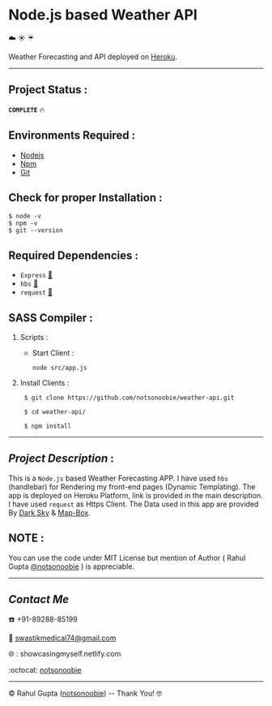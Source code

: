 # Node.js based Weather API

:cloud:  :sunny:  :umbrella:

Weather Forecasting and API deployed on [Heroku](http://notsonoobie-weather-app.herokuapp.com/).
***
## Project Status :

__`COMPLETE`__ :fire: 

## Environments Required :
* [Nodejs](https://nodejs.org/en/download/)
* [Npm](https://www.npmjs.com/package/download)
* [Git](https://git-scm.com/downloads)
## Check for proper Installation :

    $ node -v
    $ npm -v
    $ git --version
    
## Required Dependencies :
* `Express` [:link:](https://www.npmjs.com/package/express)
* `hbs` [:link:](https://www.npmjs.com/package/hbs)
* `request` [:link:](https://www.npmjs.com/package/request)

## SASS Compiler :
1. Scripts :
   * Start Client :
   
         node src/app.js 

2. Install Clients :

        $ git clone https://github.com/notsonoobie/weather-api.git

        $ cd weather-api/

        $ npm install

***
## *Project Description* :

This is a `Node.js` based Weather Forecasting APP. I have used `hbs` (handlebar) for Rendering my front-end pages (Dynamic Templating). The app is deployed on Heroku Platform, link is provided in the main description. I have used `request` as Https Client. The Data used in this app are provided By [Dark Sky](https://darksky.net) &amp; [Map-Box](https://mapbox.com).

## **NOTE** :

You can use the code under MIT License but mention of Author ( Rahul Gupta [@notsonoobie](https://github.com/notsonoobie) ) is appreciable.
***
   
## *Contact Me*

:phone:   +91-89288-85199

:e-mail:  swastikmedical74@gmail.com

:globe_with_meridians:  : showcasingmyself.netlify.com

:octocat:  [notsonoobie](https://github.com/notsonoobie)

***

&copy; Rahul Gupta ([notsonoobie](https://github.com/notsonoobie)) -- Thank You! :nerd_face:
